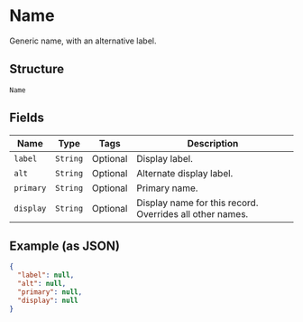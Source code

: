 
# Name

Generic name, with an alternative label.

## Structure

`Name`

## Fields

| Name | Type | Tags | Description |
|  --- | --- | --- | --- |
| `label` | `String` | Optional | Display label. |
| `alt` | `String` | Optional | Alternate display label. |
| `primary` | `String` | Optional | Primary name. |
| `display` | `String` | Optional | Display name for this record. Overrides all other names. |

## Example (as JSON)

```json
{
  "label": null,
  "alt": null,
  "primary": null,
  "display": null
}
```


